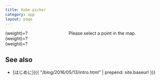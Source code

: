```yaml
---
title: Kobe picker
category: app
layout: page
---
```


<div id="map"></div>
<div style="display:flex">
 <div style="width:40%">
  <div id="hR"></div>
  <div>(weight)=<span id="wR">?</span></div>
  <div id="hG"></div>
  <div>(weight)=<span id="wG">?</span></div>
  <div id="hB"></div>
  <div>(weight)=<span id="wB">?</span></div>
 </div>
 <div style="width:60%">
  <div id="lname">Please select a point in the map.</div>
  <div id="hist"></div>
 </div>
</div>

<script src="{{ "/assets/d3.min.js" | prepend: site.baseurl }}"></script>
<script src="{{ "/assets/d3plus.js" | prepend: site.baseurl }}"></script>
<script src="{{ "/assets/axios.min.js" | prepend: site.baseurl }}"></script>
<script type="text/javascript">
//var base = "/data/kobe_20130630_";
var base = "{{ "/data/" | prepend: site.baseurl }}";
var hist = d3plus.viz().container("#hist").type("bar").id("name").text("").x("age").y("value");

axios.get(base+"/kobe_20151231_rgb.json").then(function(resp){
	var proc = function(data, frag, hex){
		var feed = [];
		for(var i=0; i<data.length; i++){
			feed.push({ age:i, value:data[i], name:frag });
		}
		d3plus.viz().container(frag)
			.data(feed).type("bar")
			.id("name").x("age").y("value")
			.attrs([{"name":frag,"hex":hex}])
			.color("hex").draw();
	}
	proc(resp.data["R"], "#hR", "#ff0000");
	proc(resp.data["G"], "#hG", "#00ff00");
	proc(resp.data["B"], "#hB", "#0000ff");
});

function hex2(i){
	var u = i.toString(16);
	while(u.length < 2){
		u = "0"+u;
	}
	return u;
}

function expand(lkey){
	var lkey = new Number(lkey);
	axios.get(base+"/kobe_20151231_ages.json").then(function(resp){
		for(var r=0; r<resp.data.length; r++){
			var row = resp.data[r];
			if(row.lkey == lkey){
				document.getElementById("lname").innerHTML = row.name;
				document.getElementById("wR").innerHTML = row.wR;
				document.getElementById("wG").innerHTML = row.wG;
				document.getElementById("wB").innerHTML = row.wB;
				var data = [];
				for(var i=0; i<row.ages.length; i++){
					data.push({name:"population", age:i, value:row.ages[i]});
				}
				var hex = "#"+hex2(Math.floor(255*row.R))
					+hex2(Math.floor(255*row.G))
					+hex2(Math.floor(255*row.B));
				hist.data(data)
					.attrs([{"name":"population","hex":hex}])
					.color("hex")
					.draw();
				break;
			}
		}
	});
}

var map;
function initMap() {
	var smt = new google.maps.StyledMapType([{
		'stylers': [
			{'gamma': 0.8 },
			{ 'saturation': -100 },
			{ 'lightness': 20 }
		]
	}], { name: "monochrome" });
	map = new google.maps.Map(document.getElementById('map'));
	map.mapTypes.set("mono", smt);
	map.setMapTypeId("mono");
	map.fitBounds(new google.maps.LatLngBounds(
		new google.maps.LatLng(34.6504, 135.116),
		new google.maps.LatLng(34.7382, 135.2654)));
	axios.get(base + "/kobe_20151231_ages.json").then(function(resp){
		var info = new google.maps.InfoWindow();
		resp.data.forEach(function(row){
			var c = "rgb("+Math.floor(255*row.R)+","+Math.floor(255*row.G)+","+Math.floor(255*row.B)+")";
			var name = row.ku+" "+row.cho;
			var pos = new google.maps.LatLng(row.lat, row.lng);
			var p = new google.maps.Circle({
				center: pos,
				strokeColor: c,
				strokeOpacity: 0,
				fillColor: c,
				fillOpacity: 0.6,
				radius: 100,
				map: map});
			google.maps.event.addDomListener(p, "mouseover", function(){
				this.getMap().getDiv().setAttribute("title", row.name);
			});
			google.maps.event.addDomListener(p, "mouseout", function(){
				this.getMap().getDiv().removeAttribute("title");
			});
			google.maps.event.addDomListener(p, "click", function(o){
				info.close();
				info.setPosition(pos);
				info.setContent('<a href="{{ "/app/2016/05/15/kobe.html" | prepend: site.baseurl }}?area='+row.lkey+'">'+name+"</a><br>"+row.name);
				info.open(map);
				expand(row.lkey);
			});
		});
	})
}
</script>
<script async defer src="https://maps.googleapis.com/maps/api/js?key=AIzaSyBWG7RNe916URO79mZeYBiMFfORHoHQSG4&callback=initMap"></script>

See also
--------
- [はじめに]({{ "/blog/2016/05/13/intro.html" | prepend: site.baseurl }})
